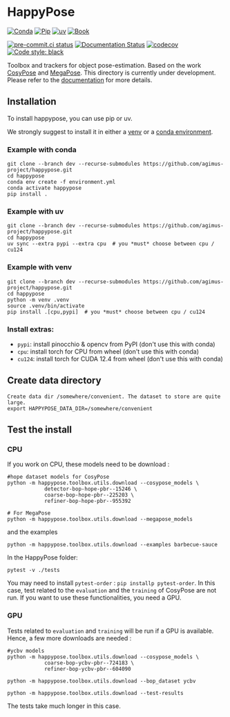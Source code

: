 # HappyPose

[![Conda](https://github.com/agimus-project/happypose/actions/workflows/conda-test.yml/badge.svg)](https://github.com/agimus-project/happypose/actions/workflows/conda-test.yml)
[![Pip](https://github.com/agimus-project/happypose/actions/workflows/pip-test.yml/badge.svg)](https://github.com/agimus-project/happypose/actions/workflows/pip-test.yml)
[![uv](https://github.com/agimus-project/happypose/actions/workflows/uv-test.yml/badge.svg)](https://github.com/agimus-project/happypose/actions/workflows/uv-test.yml)
[![Book](https://github.com/agimus-project/happypose/actions/workflows/book.yml/badge.svg)](https://github.com/agimus-project/happypose/actions/workflows/book.yml)

[![pre-commit.ci status](https://results.pre-commit.ci/badge/github/agimus-project/happypose/main.svg)](https://results.pre-commit.ci/latest/github/agimus-project/happypose/main)
[![Documentation Status](https://readthedocs.org/projects/happypose/badge/?version=latest)](https://happypose.readthedocs.io/en/latest/?badge=latest)
[![codecov](https://codecov.io/gh/agimus-project/happypose/branch/main/graph/badge.svg?token=TODO)](https://codecov.io/gh/agimus-project/happypose)
[![Code style: black](https://img.shields.io/badge/code%20style-black-000000.svg)](https://github.com/psf/black)


Toolbox and trackers for object pose-estimation. Based on the work [CosyPose](https://github.com/Simple-Robotics/cosypose) and [MegaPose](https://github.com/megapose6d/megapose6d). This directory is currently under development. Please refer to the [documentation](https://agimus-project.github.io/happypose/) for more details.


## Installation

To install happypose, you can use pip or uv.

We strongly suggest to install it in either a
[venv](https://docs.python.org/fr/3/library/venv.html) or a
[conda environment](https://conda.io/projects/conda/en/latest/user-guide/tasks/manage-environments.html).

### Example with conda

```
git clone --branch dev --recurse-submodules https://github.com/agimus-project/happypose.git
cd happypose
conda env create -f environment.yml
conda activate happypose
pip install .
```

### Example with uv

```
git clone --branch dev --recurse-submodules https://github.com/agimus-project/happypose.git
cd happypose
uv sync --extra pypi --extra cpu  # you *must* choose between cpu / cu124
```

### Example with venv

```
git clone --branch dev --recurse-submodules https://github.com/agimus-project/happypose.git
cd happypose
python -m venv .venv
source .venv/bin/activate
pip install .[cpu,pypi]  # you *must* choose between cpu / cu124
```

### Install extras:

- `pypi`: install pinocchio & opencv from PyPI (don't use this with conda)
- `cpu`: install torch for CPU from wheel (don't use this with conda)
- `cu124`: install torch for CUDA 12.4 from wheel (don't use this with conda)

## Create data directory

```
Create data dir /somewhere/convenient. The dataset to store are quite large.
export HAPPYPOSE_DATA_DIR=/somewhere/convenient
```

## Test the install

### CPU

If you work on CPU, these models need to be download :

```
#hope dataset models for CosyPose
python -m happypose.toolbox.utils.download --cosypose_models \
            detector-bop-hope-pbr--15246 \
            coarse-bop-hope-pbr--225203 \
            refiner-bop-hope-pbr--955392
```

```
# For MegaPose
python -m happypose.toolbox.utils.download --megapose_models
```

and the examples

```
python -m happypose.toolbox.utils.download --examples barbecue-sauce
```

In the HappyPose folder:

```
pytest -v ./tests
```

You may need to install `pytest-order` : `pip installp pytest-order`. In this case, test related to the `evaluation` and the `training` of CosyPose are not run. If you want to use these functionalities, you need a GPU.

### GPU

Tests related to `evaluation` and `training` will be run if a GPU is available. Hence, a few more downloads are needed :

```
#ycbv models
python -m happypose.toolbox.utils.download --cosypose_models \
            coarse-bop-ycbv-pbr--724183 \
            refiner-bop-ycbv-pbr--604090
```

```
python -m happypose.toolbox.utils.download --bop_dataset ycbv
```

```
python -m happypose.toolbox.utils.download --test-results
```

The tests take much longer in this case.
